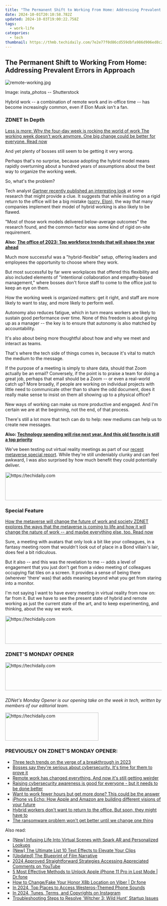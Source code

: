 ```yaml
---
title: "The Permanent Shift to Working From Home: Addressing Prevalent Errors in Approach"
date: 2024-10-01T20:10:58.782Z
updated: 2024-10-03T19:00:22.758Z
tags:
  - work-life
categories:
  - tech
thumbnail: https://thmb.techidaily.com/7e2e77f0d86cd559dbfa986d906ed8c2ea52210199eb42f08b362eadc3328953.jpg
---
```


## The Permanent Shift to Working From Home: Addressing Prevalent Errors in Approach

![remote-working.jpg](https://www.zdnet.com/a/img/resize/df33a0a357ad04c307dc2fcb2e844b47cfe1ff18/2021/11/01/15ed9dc4-4196-4699-b28c-475c40481e4c/remote-working.jpg?auto=webp&width=1280)

Image: insta\_photos -- Shutterstock

Hybrid work -- a combination of remote work and in-office time -- has become increasingly common, even if Elon Musk isn't a fan.

### **ZDNET** In Depth

[Less is more: Why the four-day week is rocking the world of work The working week doesn't work anymore. One big change could be better for everyone.  Read now](https://www.zdnet.com/article/less-is-more-why-the-four-day-week-rocking-the-world-of-work/)

And yet plenty of bosses still seem to be getting it very wrong. 

Perhaps that's no surprise, because adopting the hybrid model means rapidly overturning about a hundred years of assumptions about the best way to organize the working week. 

So, what's the problem?

Tech analyst [Gartner recently published an interesting look](https://www.gartner.com/en/articles/think-hybrid-work-doesnt-work-the-data-disagrees) at some research that might provide a clue. It suggests that while insisting on a rigid return to the office will be a big mistake ([sorry, Elon](https://www.zdnet.com/article/elon-musk-tells-twitter-staff-no-more-remote-working/)), the way that many companies implement their model of hybrid working is also likely to be flawed. 

"Most of those work models delivered below-average outcomes" the research found, and the common factor was some kind of rigid on-site requirement. 

**Also: [The office of 2023: Top workforce trends that will shape the year ahead](https://www.zdnet.com/article/what-to-expect-in-the-office-next-year-top-work-trends-to-watch-out-for-in-2023/)**

Much more successful was a "hybrid-flexible" setup, offering leaders and employees the opportunity to choose where they work. 

But most successful by far were workplaces that offered this flexibility and also included elements of "intentional collaboration and empathy-based management," where bosses don't force staff to come to the office just to keep an eye on them.

How the working week is organized matters: get it right, and staff are more likely to want to stay, and more likely to perform well.

Autonomy also reduces fatigue, which in turn means workers are likely to sustain good performance over time. None of this freedom is about giving up as a manager -- the key is to ensure that autonomy is also matched by accountability.

It's also about being more thoughtful about how and why we meet and interact as teams. 

That's where the tech side of things comes in, because it's vital to match the medium to the message.

If the purpose of a meeting is simply to share data, should that Zoom actually be an email? Conversely, if the point is to praise a team for doing a great job, perhaps that email should be a Zoom -- or even a real-world catch up? More broadly, if people are working on individual projects with little need to communicate other than to share the odd document, does it really make sense to insist on them all showing up to a physical office? 

New ways of working can make us more productive and engaged. And I'm certain we are at the beginning, not the end, of that process. 

There's still a lot more that tech can do to help: new mediums can help us to create new messages. 

**Also: [Technology spending will rise next year. And this old favorite is still a top priority](https://www.zdnet.com/article/technology-spending-will-rise-next-year-and-this-old-favourite-is-still-a-top-priority/)**

We've been testing out virtual reality meetings as part of our [recent metaverse special report](https://www.zdnet.com/article/meet-the-companies-that-will-shape-the-metaverse/). While they're still undeniably clunky and can feel awkward, I was also surprised by how much benefit they could potentially deliver.

<!-- affiliate ads begin -->
<a href="https://appsumo.8odi.net/c/5597632/2049390/7443" target="_top" id="2049390">
  <img src="//a.impactradius-go.com/display-ad/7443-2049390" border="0" alt="https://techidaily.com" width="728" height="90"/>
</a>
<img height="0" width="0" src="https://appsumo.8odi.net/i/5597632/2049390/7443" style="position:absolute;visibility:hidden;" border="0" />
<!-- affiliate ads end -->

### Special Feature

[How the metaverse will change the future of work and society ZDNET explores the ways that the metaverse is coming to life and how it will change the nature of work -- and maybe everything else, too.  Read now](https://www.zdnet.com/topic/how-the-metaverse-will-change-the-future-of-work-and-society/)

Sure, a meeting with avatars that only look a bit like your colleagues, in a fantasy meeting room that wouldn't look out of place in a Bond villain's lair, does feel a bit ridiculous. 

But it also -- and this was the revelation to me -- adds a level of engagement that you just don't get from a video meeting of colleagues occupying flat tiles on a screen. It provides a sense of being there (wherever 'there' was) that adds meaning beyond what you get from staring into a monitor. 

I'm not saying I want to have every meeting in virtual reality from now on: far from it. But we have to see the present state of hybrid and remote working as just the current state of the art, and to keep experimenting, and thinking, about the way we work.

<!-- affiliate ads begin -->
<a href="https://appsumo.8odi.net/c/5597632/2082521/7443" target="_top" id="2082521">
  <img src="//a.impactradius-go.com/display-ad/7443-2082521" border="0" alt="https://techidaily.com" width="728" height="90"/>
</a>
<img height="0" width="0" src="https://appsumo.8odi.net/i/5597632/2082521/7443" style="position:absolute;visibility:hidden;" border="0" />
<!-- affiliate ads end -->

### **ZDNET'S MONDAY OPENER** 

<!-- affiliate ads begin -->
<a href="https://appsumo.8odi.net/c/5597632/2082529/7443" target="_top" id="2082529">
  <img src="//a.impactradius-go.com/display-ad/7443-2082529" border="0" alt="https://techidaily.com" width="728" height="90"/>
</a>
<img height="0" width="0" src="https://appsumo.8odi.net/i/5597632/2082529/7443" style="position:absolute;visibility:hidden;" border="0" />
<!-- affiliate ads end -->

### 

_ZDNet's Monday Opener is our opening take on the week in tech, written by members of our editorial team._ 

<!-- affiliate ads begin -->
<a href="https://aligracehair.sjv.io/c/5597632/1915805/19272" target="_top" id="1915805">
  <img src="//a.impactradius-go.com/display-ad/19272-1915805" border="0" alt="https://techidaily.com" width="300" height="90"/>
</a>
<img height="0" width="0" src="https://aligracehair.sjv.io/i/5597632/1915805/19272" style="position:absolute;visibility:hidden;" border="0" />
<!-- affiliate ads end -->

### **PREVIOUSLY ON ZDNET'S MONDAY OPENER:**

* [Three tech trends on the verge of a breakthrough in 2023](https://www.zdnet.com/article/three-tech-trends-on-the-verge-of-a-breakthrough-in-2023/)
* [Bosses say they're serious about cybersecurity. It's time for them to prove it](https://www.zdnet.com/article/bosses-say-theyre-serious-about-cybersecurity-its-time-for-them-to-prove-it/)
* [Remote work has changed everything. And now it's still getting weirder](https://www.zdnet.com/article/remote-work-has-changed-everything-and-its-still-getting-weirder/)
* [Raising cybersecurity awareness is good for everyone - but it needs to be done better](https://www.zdnet.com/article/raising-cybersecurity-awareness-is-good-for-everyone-but-it-needs-to-be-done-better/)
* [Want to work fewer hours but get more done? This could be the answer](https://www.zdnet.com/article/the-four-day-workweek-why-now-is-the-best-time-to-try-something-radically-and-new/)
* [iPhone vs Echo: How Apple and Amazon are building different visions of your future](https://www.zdnet.com/article/apple-and-amazon-have-different-visions-of-the-future-neither-is-totally-right/)
* [Hybrid workers don't want to return to the office. But soon, they might have to](https://www.zdnet.com/article/hybrid-workers-dont-want-to-return-to-the-office-but-soon-they-might-have-to/)
* [The ransomware problem won't get better until we change one thing](https://www.zdnet.com/article/the-ransomware-problem-wont-get-better-until-we-change-one-thing/)

<ins class="adsbygoogle"
     style="display:block"
     data-ad-format="autorelaxed"
     data-ad-client="ca-pub-7571918770474297"
     data-ad-slot="1223367746"></ins>

<ins class="adsbygoogle"
     style="display:block"
     data-ad-client="ca-pub-7571918770474297"
     data-ad-slot="8358498916"
     data-ad-format="auto"
     data-full-width-responsive="true"></ins>

<span class="atpl-alsoreadstyle">Also read:</span>
<div><ul>
<li><a href="https://some-techniques.techidaily.com/new-infusing-life-into-virtual-scenes-with-spark-ar-and-personalized-lookups/"><u>[New] Infusing Life Into Virtual Scenes with Spark AR and Personalized Lookups</u></a></li>
<li><a href="https://some-tips.techidaily.com/new-the-ultimate-list-10-text-effects-to-elevate-your-clips/"><u>[New] The Ultimate List 10 Text Effects to Elevate Your Clips</u></a></li>
<li><a href="https://some-tips.techidaily.com/updated-the-blueprint-of-film-narrative/"><u>[Updated] The Blueprint of Film Narrative</u></a></li>
<li><a href="https://extra-support.techidaily.com/2024-approved-straightforward-strategies-accessing-appreciated-comments-on-youtube/"><u>2024 Approved Straightforward Strategies Accessing Appreciated Comments on YouTube</u></a></li>
<li><a href="https://iphone-unlock.techidaily.com/5-most-effective-methods-to-unlock-apple-iphone-11-pro-in-lost-mode-drfone-by-drfone-ios/"><u>5 Most Effective Methods to Unlock Apple iPhone 11 Pro in Lost Mode | Dr.fone</u></a></li>
<li><a href="https://location-social.techidaily.com/how-to-changefake-your-honor-x8b-location-on-viber-drfone-by-drfone-virtual-android/"><u>How to Change/Fake Your Honor X8b Location on Viber | Dr.fone</u></a></li>
<li><a href="https://some-tips.techidaily.com/in-2024-top-places-to-access-westeros-themed-phone-sounds/"><u>In 2024, Top Places to Access Westeros-Themed Phone Sounds</u></a></li>
<li><a href="https://some-tips.techidaily.com/in-2024-tunes-terms-and-copyrights-on-instagram/"><u>In 2024, Tunes, Terms, and Copyrights on Instagram</u></a></li>
<li><a href="https://program-issues.techidaily.com/troubleshooting-steps-to-resolve-witcher-3-wild-hunt-startup-issues/"><u>Troubleshooting Steps to Resolve 'Witcher 3: Wild Hunt' Startup Issues</u></a></li>
</ul></div>

